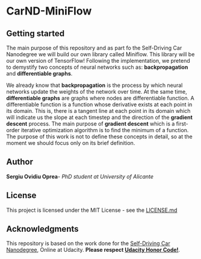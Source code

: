 # CarND-MiniFlow

## Getting started

The main purpose of this repository and as part fo the Self-Driving Car Nanodegree we will build our own library called Miniflow. This library will be our own version of TensorFlow! Following the implementation, we pretend to demystify two concepts of neural networks such as: __backpropagation__ and __differentiable graphs__.

We already know that __backpropagation__ is the process by which neural networks update the weights of the network over time. At the same time, __differentiable graphs__ are graphs where nodes are differentiable function. A differentiable function is a function whose derivative exists at each point in its domain. This is, there is a tangent line at each point in its domain which will indicate us the slope at each timestep and the direction of the __gradient descent__ process. The main purpose of __gradient descent__ which is a first-order iterative optimization algorithm is to find the minimum of a function. The purpose of this work is not to define these concepts in detail, so at the moment we should focus only on its brief definition. 

## Author

**Sergiu Ovidiu Oprea**- *PhD student at University of Alicante*

## License

This project is licensed under the MIT License - see the [LICENSE.md](https://github.com/sergiuoprea/CarND-MiniFlow/blob/master/LICENSE)

## Acknowledgments

This repository is based on the work done for the [Self-Driving Car Nanodegree](https://www.udacity.com/course/self-driving-car-engineer-nanodegree--nd013), Online at Udacity. **Please respect [Udacity Honor Code!](https://www.udacity.com/legal/community-guidelines)**.
